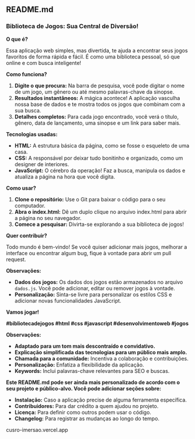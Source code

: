 ## **README.md**

### **Biblioteca de Jogos: Sua Central de Diversão!**

**O que é?**

Essa aplicação web simples, mas divertida, te ajuda a encontrar seus jogos favoritos de forma rápida e fácil. É como uma biblioteca pessoal, só que online e com busca inteligente! 

**Como funciona?**

1. **Digite o que procura:** Na barra de pesquisa, você pode digitar o nome de um jogo, um gênero ou até mesmo palavras-chave da sinopse. 
2. **Resultados instantâneos:** A mágica acontece! A aplicação vasculha nossa base de dados e te mostra todos os jogos que combinam com a sua busca. 
3. **Detalhes completos:** Para cada jogo encontrado, você verá o título, gênero, data de lançamento, uma sinopse e um link para saber mais.

**Tecnologias usadas:**

* **HTML:** A estrutura básica da página, como se fosse o esqueleto de uma casa.
* **CSS:** A responsável por deixar tudo bonitinho e organizado, como um designer de interiores.
* **JavaScript:** O cérebro da operação! Faz a busca, manipula os dados e atualiza a página na hora que você digita.

**Como usar?**

1. **Clone o repositório:** Use o Git para baixar o código para o seu computador.
2. **Abra o index.html:** Dê um duplo clique no arquivo index.html para abrir a página no seu navegador.
3. **Comece a pesquisar:** Divirta-se explorando a sua biblioteca de jogos!

**Quer contribuir?**

Todo mundo é bem-vindo! Se você quiser adicionar mais jogos, melhorar a interface ou encontrar algum bug, fique à vontade para abrir um pull request. 

**Observações:**

* **Dados dos jogos:** Os dados dos jogos estão armazenados no arquivo `dados.js`. Você pode adicionar, editar ou remover jogos à vontade.
* **Personalização:** Sinta-se livre para personalizar os estilos CSS e adicionar novas funcionalidades JavaScript.

**Vamos jogar!**

**#bibliotecadejogos #html #css #javascript #desenvolvimentoweb #jogos**

**Observações:**

* **Adaptado para um tom mais descontraído e convidativo.**
* **Explicação simplificada das tecnologias para um público mais amplo.**
* **Chamada para a comunidade:** Incentiva a colaboração e contribuições.
* **Personalização:** Enfatiza a flexibilidade da aplicação.
* **Keywords:** Inclui palavras-chave relevantes para SEO e buscas.

**Este README.md pode ser ainda mais personalizado de acordo com o seu projeto e público-alvo. Você pode adicionar seções sobre:**

* **Instalação:** Caso a aplicação precise de alguma ferramenta específica.
* **Contribuidores:** Para dar crédito a quem ajudou no projeto.
* **Licença:** Para definir como outros podem usar o código.
* **Changelog:** Para registrar as mudanças ao longo do tempo.

cusro-imersao.vercel.app
